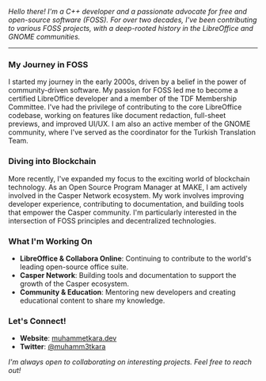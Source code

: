 _Hello there! I'm a C++ developer and a passionate advocate for free and open-source software (FOSS). For over two decades, I've been contributing to various FOSS projects, with a deep-rooted history in the LibreOffice and GNOME communities._

---

### My Journey in FOSS

I started my journey in the early 2000s, driven by a belief in the power of community-driven software. My passion for FOSS led me to become a certified LibreOffice developer and a member of the TDF Membership Committee. I've had the privilege of contributing to the core LibreOffice codebase, working on features like document redaction, full-sheet previews, and improved UI/UX. I am also an active member of the GNOME community, where I've served as the coordinator for the Turkish Translation Team.

### Diving into Blockchain

More recently, I've expanded my focus to the exciting world of blockchain technology. As an Open Source Program Manager at MAKE, I am actively involved in the Casper Network ecosystem. My work involves improving developer experience, contributing to documentation, and building tools that empower the Casper community. I'm particularly interested in the intersection of FOSS principles and decentralized technologies.

### What I'm Working On

- **LibreOffice & Collabora Online**: Continuing to contribute to the world's leading open-source office suite.
- **Casper Network**: Building tools and documentation to support the growth of the Casper ecosystem.
- **Community & Education**: Mentoring new developers and creating educational content to share my knowledge.

### Let's Connect!

- **Website**: [muhammetkara.dev](https://muhammetkara.dev)
- **Twitter**: [@muhamm3tkara](https://twitter.com/muhamm3tkara)

_I'm always open to collaborating on interesting projects. Feel free to reach out!_
